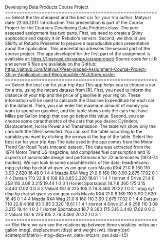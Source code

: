 Developing Data Products Course Project
======================================================== Select the the cheapest and the best car for your trip
author: MatyusI
date: 22.06.2017.
Introduction
This presentation is part of the Course Project for the Coursera Developing Data Products class.
The peer assessed assignment has two parts.
First, we need to create a Shiny application and deploy it on Rstudio's servers. Second, we should use Slidify or Rstudio Presenter to prepare a reproducible pitch presentation about the application.
This presentation adresses the second part of the course project. The app developed for the first part of the assignment is avalilable at: https://1matyusi.shinyapps.io/appproject/
Source code for ui.R and server.R files are available on the GitHub: https://github.com/MatyusI/Peer-graded-Assignment-Course-Project-Shiny-Application-and-Reproducible-Pitch/tree/master
======================================================== Select the best car for your trip App
This app helps you to choose a car for a trip, using the mtcars dataset from [R]. First, you need to inform the distance of your trip and the price of gasoline in your region. These information will be used to calculate the Gasoline Expenditure for each car in the dataset. Then, you can enter the maximum amount of money you want to spend on gasoline, and the table shows only the cars that have Miles per Gallon (mpg) that can go below this value.
Second, you can choose some caractheristcs of the cars that you desire: Cylinders, Displacement, Horse Power and Transmission. The table will show only the cars with the filters selected. You can sort the table according to the variable you want by clicking the arrows at the top of the table.
Select the best car for your trip App
The data used in the app comes from the Motor Trend Car Road Tests (mtcars) dataset. The data was extracted from the 1974 Motor Trend US magazine, and comprises fuel consumption and 10 aspects of automobile design and performance for 32 automobiles (1973-74 models). We can look to some carachteristics of the data:
head(mtcars)
                   mpg cyl disp  hp drat    wt  qsec vs am gear carb
Mazda RX4         21.0   6  160 110 3.90 2.620 16.46  0  1    4    4
Mazda RX4 Wag     21.0   6  160 110 3.90 2.875 17.02  0  1    4    4
Datsun 710        22.8   4  108  93 3.85 2.320 18.61  1  1    4    1
Hornet 4 Drive    21.4   6  258 110 3.08 3.215 19.44  1  0    3    1
Hornet Sportabout 18.7   8  360 175 3.15 3.440 17.02  0  0    3    2
Valiant           18.1   6  225 105 2.76 3.460 20.22  1  0    3    1
mpg cyl disp hp drat wt qsec vs am gear carb
Mazda RX4 21.0 6 160 110 3.90 2.620 16.46 0 1 4 4
Mazda RX4 Wag 21.0 6 160 110 3.90 2.875 17.02 0 1 4 4
Datsun 710 22.8 4 108 93 3.85 2.320 18.61 1 1 4 1
Hornet 4 Drive 21.4 6 258 110 3.08 3.215 19.44 1 0 3 1
Hornet Sportabout 18.7 8 360 175 3.15 3.440 17.02 0 0 3 2
Valiant 18.1 6 225 105 2.76 3.460 20.22 1 0 3 1
======================================================== Plot
Here we can see the relationship between three variables: miles per gallon (mpg), displacement (disp) and weight (wt).
library(car)
scatterplotMatrix(~mpg+disp+wt, data=mtcars, cex.axis=1.5)
 


